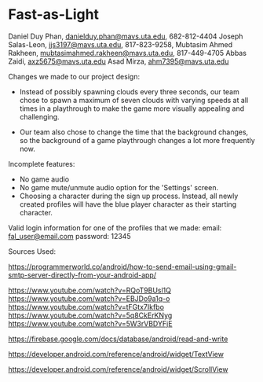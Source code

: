 # Fast-as-Light
Daniel Duy Phan, danielduy.phan@mavs.uta.edu, 682-812-4404
Joseph Salas-Leon, jjs3197@mavs.uta.edu, 817-823-9258, 
Mubtasim Ahmed Rakheen, mubtasimahmed.rakheen@mavs.uta.edu, 817-449-4705
Abbas Zaidi, axz5675@mavs.uta.edu
Asad Mirza, ahm7395@mavs.uta.edu

Changes we made to our project design: 
- Instead of possibly spawning clouds every three seconds, our team chose to spawn a maximum of 
  seven clouds with varying speeds at all times in a playthrough to make the game more visually
  appealing and challenging.

- Our team also chose to change the time that the background changes, so the background of a game
  playthrough changes a lot more frequently now.

Incomplete features:
- No game audio
- No game mute/unmute audio option for the 'Settings' screen.
- Choosing a character during the sign up process. Instead, all newly created profiles will
  have the blue player character as their starting character.

Valid login information for one of the profiles that we made:
email: fal_user@email.com
password: 12345

Sources Used:

https://programmerworld.co/android/how-to-send-email-using-gmail-smtp-server-directly-from-your-android-app/

https://www.youtube.com/watch?v=RQoT9BUsl1Q
https://www.youtube.com/watch?v=EBJDo9a1q-o
https://www.youtube.com/watch?v=tFGtx7Ikfbo
https://www.youtube.com/watch?v=5q8CkErKNyg
https://www.youtube.com/watch?v=5W3rVBDYFjE

https://firebase.google.com/docs/database/android/read-and-write

https://developer.android.com/reference/android/widget/TextView

https://developer.android.com/reference/android/widget/ScrollView

